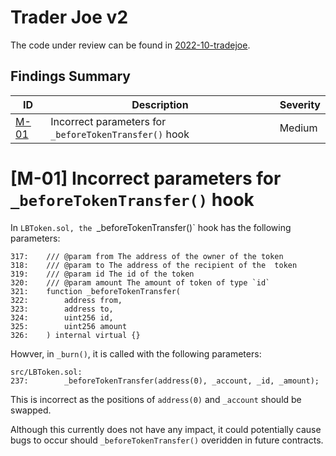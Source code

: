 # Trader Joe v2

The code under review can be found in [2022-10-tradejoe](https://github.com/code-423n4/2022-10-traderjoe).

## Findings Summary

| ID | Description | Severity |
| - | - | - |
| [M-01](#m-01-bribesol-is-not-meant-to-handle-fee-on-transfer-tokens) | Incorrect parameters for `_beforeTokenTransfer()` hook | Medium |

# [M-01] Incorrect parameters for `_beforeTokenTransfer()` hook

In `LBToken.sol, the `_beforeTokenTransfer()` hook has the following parameters:
```solidity
317:    /// @param from The address of the owner of the token
318:    /// @param to The address of the recipient of the  token
319:    /// @param id The id of the token
320:    /// @param amount The amount of token of type `id`
321:    function _beforeTokenTransfer(
322:        address from,
323:        address to,
324:        uint256 id,
325:        uint256 amount
326:    ) internal virtual {}
```

Howver, in `_burn()`, it is called with the following parameters:
```solidity
src/LBToken.sol:
237:        _beforeTokenTransfer(address(0), _account, _id, _amount);
```
This is incorrect as the positions of `address(0)` and `_account` should be swapped.

Although this currently does not have any impact, it could potentially cause bugs to occur should `_beforeTokenTransfer()` overidden in future contracts.